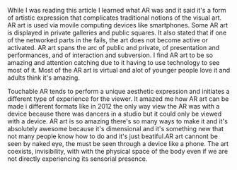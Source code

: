 While I was reading this article I learned what AR was and it said it's a form of artistic expression that complicates traditional notions of the visual art. AR art is used via movile computing devices like smartphones. Some AR art is displayed in private galleries and public squares. It also stated that if one of the networked parts in the fails, the art does not become active or activated. AR art spans the arc of public and private, of presentation and performances, and of interaction and subversion. I find AR art to be so amazing and attention catching due to it having to use technology to see most of it. Most of the AR art is virtual and alot of younger people love it and adults think it's amazing. 

Touchable AR tends to perform a unique aesthetic expression and initiates a different type of experience for the viewer. It amazed me how AR art can be made i different formats like in 2012 the only way view the AR was with a device because there was dancers in a studio but it could only be viewed with a device. AR art is so amazing there's so many ways to make it and it's absolutely awesome because it's dimensional and it's something new that not many people know how to do and it's just beatiful.AR art cannont be seen by naked eye, the must be seen through a device like a phone. The art coexists, invisibility, with with the physical space of the body even if we are not directly experiencing its sensorial presence. 
